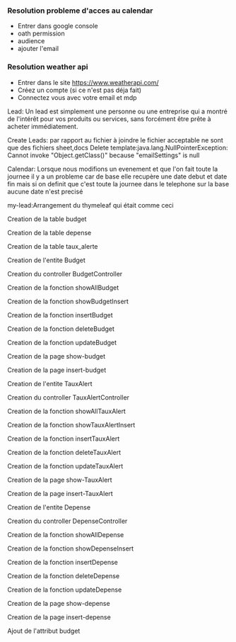 ### Resolution probleme d'acces au calendar
- Entrer dans google console
- oath permission
- audience
- ajouter l'email


### Resolution weather api
- Entrer dans le site https://www.weatherapi.com/
- Créez un compte (si ce n'est pas déja fait)
- Connectez vous avec votre email et mdp

Lead: Un lead est simplement une personne ou une entreprise qui a montré de l'intérêt pour vos produits ou services, sans forcément être prête à acheter immédiatement.

Create Leads: par rapport au fichier à  joindre le fichier acceptable ne sont que des fichiers sheet,docs
Delete template:java.lang.NullPointerException: Cannot invoke "Object.getClass()" because "emailSettings" is null

Calendar: Lorsque nous modifions un evenement et que l'on fait toute la journee il y a un probleme car de base 
elle recupère une date debut et date fin mais si on definit que c'est toute la journee dans le telephone sur la base 
aucune date n'est precisé

my-lead:Arrangement du thymeleaf <td><a th:href="${home} + 'customer/lead/' + ${lead.leadId}"><i class="fas fa-eye"></i></a></td>
qui était comme ceci <td><a th:href="${home + 'customer/lead/' + ${lead.leadId}"><i class="fas fa-eye"></i></a></td>

Creation de la table budget

Creation de la table depense

Creation de la table taux_alerte

Creation de l'entite Budget

Creation du controller BudgetController

Creation de la fonction showAllBudget

Creation de la fonction showBudgetInsert

Creation de la fonction insertBudget

Creation de la fonction deleteBudget

Creation de la fonction updateBudget

Creation de la page show-budget

Creation de la page insert-budget

Creation de l'entite TauxAlert

Creation du controller TauxAlertController

Creation de la fonction showAllTauxAlert

Creation de la fonction showTauxAlertInsert

Creation de la fonction insertTauxAlert

Creation de la fonction deleteTauxAlert

Creation de la fonction updateTauxAlert

Creation de la page show-TauxAlert

Creation de la page insert-TauxAlert

Creation de l'entite Depense

Creation du controller DepenseController

Creation de la fonction showAllDepense

Creation de la fonction showDepenseInsert

Creation de la fonction insertDepense

Creation de la fonction deleteDepense

Creation de la fonction updateDepense

Creation de la page show-depense

Creation de la page insert-depense

Ajout de l'attribut budget 


